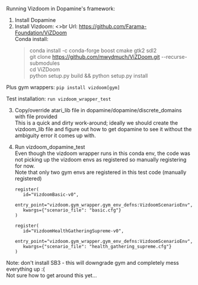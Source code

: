 Running Vizdoom in Dopamine's framework: 

1. Install Dopamine
2. Install Vizdoom: <>br
Url: https://github.com/Farama-Foundation/ViZDoom <br>
Conda install: <br>
   >conda install -c conda-forge boost cmake gtk2 sdl2 <br>
   >git clone https://github.com/mwydmuch/ViZDoom.git --recurse-submodules <br>
   >cd ViZDoom <br>
   >python setup.py build && python setup.py install <br>

Plus gym wrappers:
```pip install vizdoom[gym] ```

Test installation: 
```run vizdoom_wrapper_test ```

3. Copy/override atari_lib file in dopamine/dopamine/discrete_domains with file provided <br>
This is a quick and dirty work-around; ideally we should create the vizdoom_lib file and figure out how to get dopamine to see it without the ambiguity error it comes up with. <br>

4. Run vizdoom_dopamine_test <br>
Even though the vizdoom wrapper runs in this conda env, the code was not picking up the vizdoom envs as registered so manually registering for now. <br>
Note that only two gym envs are registered in this test code (manually registered) <br>
   ```
   register(
      id="VizdoomBasic-v0",
      entry_point="vizdoom.gym_wrapper.gym_env_defns:VizdoomScenarioEnv",
      kwargs={"scenario_file": "basic.cfg"}
   )

   register(
      id="VizdoomHealthGatheringSupreme-v0",
      entry_point="vizdoom.gym_wrapper.gym_env_defns:VizdoomScenarioEnv",
      kwargs={"scenario_file": "health_gathering_supreme.cfg"}
   )
   ```

Note: don't install SB3 - this will downgrade gym and completely mess everything up :( <br>
Not sure how to get around this yet...
